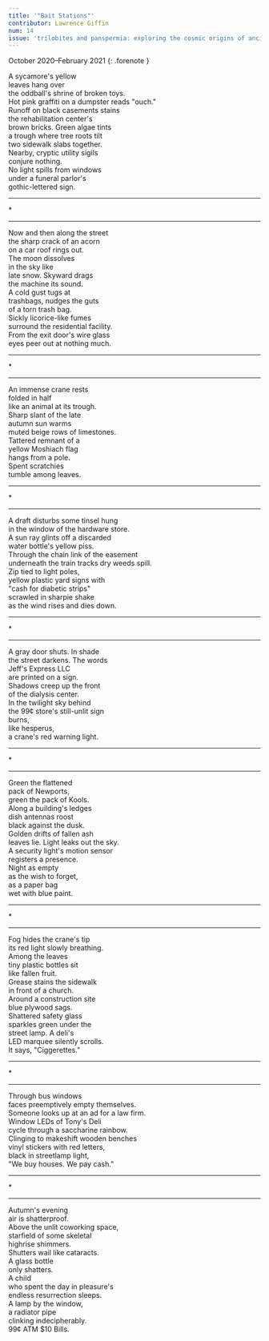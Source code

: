 ```yaml
---
title: '"Bait Stations"'
contributor: Lawrence Giffin
num: 14
issue: 'trilobites and panspermia: exploring the cosmic origins of ancient life'
---
```


October 2020–February 2021
{: .forenote }

A sycamore's yellow   
leaves hang over   
the oddball's shrine of broken toys.   
Hot pink graffiti on a dumpster reads "ouch."   
Runoff on black casements stains   
the rehabilitation center's   
brown bricks. Green algae tints   
a trough where tree roots tilt   
two sidewalk slabs together.   
Nearby, cryptic utility sigils   
conjure nothing.   
No light spills from windows   
under a funeral parlor's   
gothic-lettered sign.   

---

\*

---

Now and then along the street   
the sharp crack of an acorn   
on a car roof rings out.   
The moon dissolves   
in the sky like   
late snow. Skyward drags   
the machine its sound.   
A cold gust tugs at   
trashbags, nudges the guts   
of a torn trash bag.   
Sickly licorice-like fumes   
surround the residential facility.   
From the exit door's wire glass   
eyes peer out at nothing much.   

---

\*

---

An immense crane rests   
folded in half   
like an animal at its trough.   
Sharp slant of the late   
autumn sun warms   
muted beige rows of limestones.   
Tattered remnant of a   
yellow Moshiach flag   
hangs from a pole.   
Spent scratchies   
tumble among leaves.   

---

\*

---

A draft disturbs some tinsel hung   
in the window of the hardware store.   
A sun ray glints off a discarded   
water bottle's yellow piss.   
Through the chain link of the easement   
underneath the train tracks dry weeds spill.   
Zip tied to light poles,   
yellow plastic yard signs with   
"cash for diabetic strips"   
scrawled in sharpie shake   
as the wind rises and dies down.   

---

\*

---

A gray door shuts. In shade   
the street darkens. The words   
Jeff's Express LLC   
are printed on a sign.   
Shadows creep up the front   
of the dialysis center.   
In the twilight sky behind   
the 99¢ store's still-unlit sign   
burns,   
like hesperus,   
a crane's red warning light.   

---

\*

---

Green the flattened   
pack of Newports,   
green the pack of Kools.   
Along a building's ledges   
dish antennas roost   
black against the dusk.   
Golden drifts of fallen ash   
leaves lie. Light leaks out the sky.   
A security light's motion sensor   
registers a presence.   
Night as empty   
as the wish to forget,   
as a paper bag   
wet with blue paint.   

---

\*

---

Fog hides the crane's tip   
its red light slowly breathing.   
Among the leaves   
tiny plastic bottles sit   
like fallen fruit.   
Grease stains the sidewalk   
in front of a church.   
Around a construction site   
blue plywood sags.   
Shattered safety glass   
sparkles green under the   
street lamp. A deli's   
LED marquee silently scrolls.   
It says, "Ciggerettes."   

---

\*

---

Through bus windows   
faces preemptively empty themselves.   
Someone looks up at an ad for a law firm.   
Window LEDs of Tony's Deli   
cycle through a saccharine rainbow.   
Clinging to makeshift wooden benches   
vinyl stickers with red letters,   
black in streetlamp light,   
"We buy houses. We pay cash."   

---

\*

---

Autumn's evening   
air is shatterproof.   
Above the unlit coworking space,   
starfield of some skeletal   
highrise shimmers.   
Shutters wail like cataracts.   
A glass bottle   
only shatters.   
A child   
who spent the day in pleasure's   
endless resurrection sleeps.   
A lamp by the window,   
a radiator pipe   
clinking indecipherably.   
99¢ ATM $10 Bills.   
